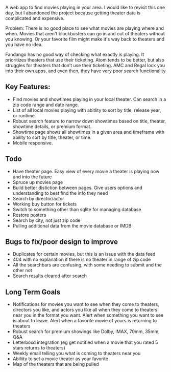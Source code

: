 A web app to find movies playing in your area. I would like to revisit this one day, but I abandoned the project because getting theater data is complicated and expensive. 

Problem: There is no good place to see what movies are playing where and when. Movies that aren't blockbusters can go in and out of theaters without you knowing. Or your favorite film might make it's way back to theaters and you have no idea. 

Fandango has no good way of checking what exactly is playing. It prioritizes theaters that use their ticketing. Atom tends to be better, but also struggles for theaters that don’t use their ticketing. AMC and Regal lock you into their own apps, and even then, they have very poor search functionality 


## Key Features:
* Find movies and showtimes playing in your local theater. Can search in a zip code range and date range.
* List of all local movies playing with abitlity to sort by title, release year, or runtime.
* Robust search feature to narrow down showtimes based on title, theater, showtime details, or premium format.
* Showtime page shows all showtimes in a given area and timeframe with ability to sort by title, theater, or time.
* Mobile responsive.

## Todo
* Have theater page. Easy view of every movie a theater is playing now and into the future
* Spruce up movies page
* Build better distiction between pages. Give users options and understanding to best find the info they need
* Search by director/actor
* Working buy button for tickets
* Switch to something other than sqlite for managing database
* Restore posters
* Search by city, not just zip code
* Pulling additional data from the movie database or IMDB

## Bugs to fix/poor design to improve
* Duplicates for certain movies, but this is an issue with the data feed
* 404 with no explanation if there is no theater in range of zip code
* All the searchbars are confusing, with some needing to submit and the other not
* Search results cleared after search

## Long Term Goals
* Notifications for movies you want to see when they come to theaters, directors you like, and actors you like all when they come to theaters near you in the format you want. Alert when something you want to see is about to leave. Alert when a favorite movie of yours is returning to theaters
* Robust search for premium showings like Dolby, IMAX, 70mm, 35mm, Q&A
* Letterboxd integration (eg get notified when a movie that you rated 5 stars returns to theaters)
* Weekly email telling you what is coming to theaters near you
* Abiliity to set a movie theater as your favorite
* Map of the theaters that are being pulled
